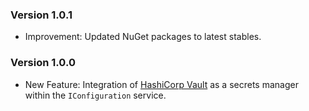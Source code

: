 ### Version 1.0.1

- Improvement: Updated NuGet packages to latest stables.

### Version 1.0.0

- New Feature: Integration of [HashiCorp Vault](https://developer.hashicorp.com/vault) as a secrets manager within the `IConfiguration` service.
